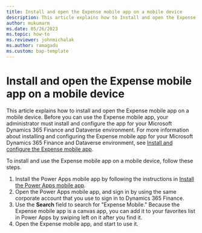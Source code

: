 ```yaml
---
title: Install and open the Expense mobile app on a mobile device 
description: This article explains how to Install and open the Expense mobile app on a mobile device.
author: mukumarm
ms.date: 05/26/2023
ms.topic: how-to
ms.reviewer: johnmichalak
ms.author: ramagadu
ms.custom: bap-template
---
```


# Install and open the Expense mobile app on a mobile device

This article explains how to install and open the Expense mobile app on a mobile device. Before you can use the Expense mobile app, your administrator must install and configure the app for your Microsoft Dynamics 365 Finance and Dataverse environment. For more information about installing and configuring the Expense mobile app for your Microsoft Dynamics 365 Finance and Dataverse environment, see [Install and configure the Expense mobile app](new-expense-mobile-app-Install-and-configure.md).

To install and use the Expense mobile app on a mobile device, follow these steps.

1. Install the Power Apps mobile app by following the instructions in [Install the Power Apps mobile app](/power-apps/mobile/run-powerapps-on-mobile).
1. Open the Power Apps mobile app, and sign in by using the same corporate account that you use to sign in to Dynamics 365 Finance.
1. Use the **Search** field to search for "Expense Mobile." Because the Expense mobile app is a canvas app, you can add it to your favorites list in Power Apps by swiping left on it after you find it.
1. Open the Expense mobile app, and start to use it. 
